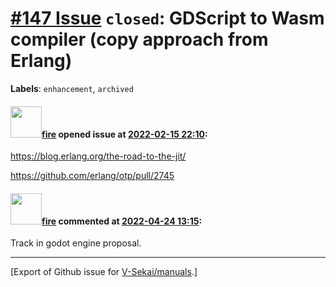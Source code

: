 # [\#147 Issue](https://github.com/V-Sekai/manuals/issues/147) `closed`: GDScript to Wasm compiler (copy approach from Erlang)
**Labels**: `enhancement`, `archived`


#### <img src="https://avatars.githubusercontent.com/u/32321?u=c2e06a3d2b49a467aa907e54aa259516440267cc&v=4" width="50">[fire](https://github.com/fire) opened issue at [2022-02-15 22:10](https://github.com/V-Sekai/manuals/issues/147):

https://blog.erlang.org/the-road-to-the-jit/

https://github.com/erlang/otp/pull/2745

#### <img src="https://avatars.githubusercontent.com/u/32321?u=c2e06a3d2b49a467aa907e54aa259516440267cc&v=4" width="50">[fire](https://github.com/fire) commented at [2022-04-24 13:15](https://github.com/V-Sekai/manuals/issues/147#issuecomment-1107839989):

Track in godot engine proposal.


-------------------------------------------------------------------------------



[Export of Github issue for [V-Sekai/manuals](https://github.com/V-Sekai/manuals).]
